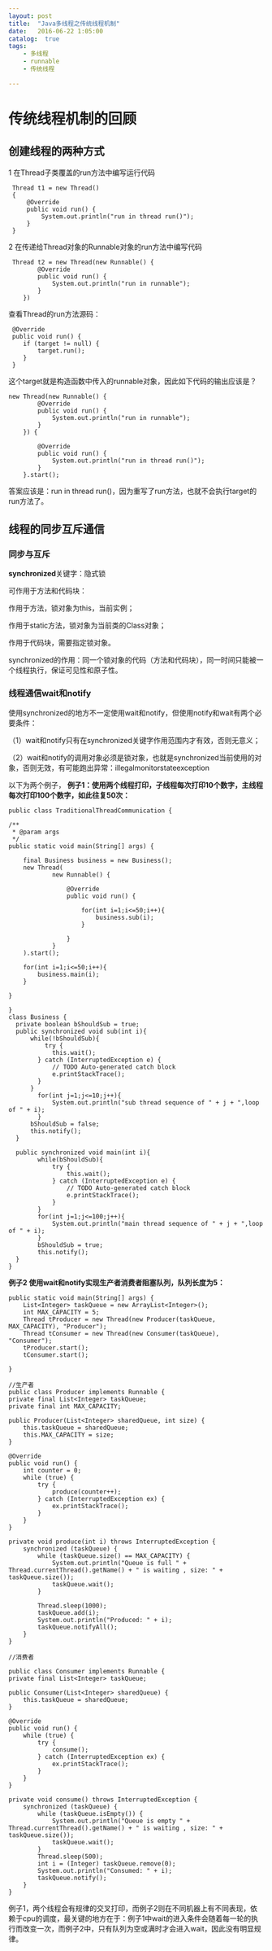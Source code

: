 ```yaml
---
layout: post
title:  "Java多线程之传统线程机制"
date:   2016-06-22 1:05:00
catalog:  true
tags:
    - 多线程
    - runnable
    - 传统线程

---
```


# 传统线程机制的回顾

## 创建线程的两种方式

1  在Thread子类覆盖的run方法中编写运行代码

    
     Thread t1 = new Thread()
     {
         @Override
         public void run() {
             System.out.println("run in thread run()");
         }
     }
    

2  在传递给Thread对象的Runnable对象的run方法中编写代码
    
    
     Thread t2 = new Thread(new Runnable() {
            @Override
            public void run() {
                System.out.println("run in runnable");
            }
        })
    
    
 查看Thread的run方法源码：
 
     
     @Override
     public void run() {
        if (target != null) {
            target.run();
        }
     }
     
     
 这个target就是构造函数中传入的runnable对象，因此如下代码的输出应该是？
 
    
    new Thread(new Runnable() {
            @Override
            public void run() {
                System.out.println("run in runnable");
            }
        }) {

            @Override
            public void run() {
                System.out.println("run in thread run()");
            }
        }.start();
    
    
    
  答案应该是：run in thread run()，因为重写了run方法，也就不会执行target的run方法了。
  
## 线程的同步互斥通信
### 同步与互斥

**synchronized**关键字：隐式锁

可作用于方法和代码块：

作用于方法，锁对象为this，当前实例；

作用于static方法，锁对象为当前类的Class对象；

作用于代码块，需要指定锁对象。

synchronized的作用：同一个锁对象的代码（方法和代码块），同一时间只能被一个线程执行，保证可见性和原子性。

### 线程通信wait和notify

使用synchronized的地方不一定使用wait和notify，但使用notify和wait有两个必要条件：

（1）wait和notify只有在synchronized关键字作用范围内才有效，否则无意义；

（2）wait和notify的调用对象必须是锁对象，也就是synchronized当前使用的对象，否则无效，有可能跑出异常：illegalmonitorstateexception

以下为两个例子，
**例子1：使用两个线程打印，子线程每次打印10个数字，主线程每次打印100个数字，如此往复50次：**

    public class TraditionalThreadCommunication {

	/**
	 * @param args
	 */
	public static void main(String[] args) {
		
		final Business business = new Business();
		new Thread(
				new Runnable() {
					
					@Override
					public void run() {
					
						for(int i=1;i<=50;i++){
							business.sub(i);
						}
						
					}
				}
		).start();
		
		for(int i=1;i<=50;i++){
			business.main(i);
		}
		
	}

    }
    class Business {
	  private boolean bShouldSub = true;
	  public synchronized void sub(int i){
		  while(!bShouldSub){
			  try {
				this.wait();
			} catch (InterruptedException e) {
				// TODO Auto-generated catch block
				e.printStackTrace();
			}
		  }
			for(int j=1;j<=10;j++){
				System.out.println("sub thread sequence of " + j + ",loop of " + i);
			}
		  bShouldSub = false;
		  this.notify();
	  }
	  
	  public synchronized void main(int i){
		  	while(bShouldSub){
		  		try {
					this.wait();
				} catch (InterruptedException e) {
					// TODO Auto-generated catch block
					e.printStackTrace();
				}
		  	}
			for(int j=1;j<=100;j++){
				System.out.println("main thread sequence of " + j + ",loop of " + i);
			}
			bShouldSub = true;
			this.notify();
	  }
    }
    
**例子2 使用wait和notify实现生产者消费者阻塞队列，队列长度为5：**

    public static void main(String[] args) {
        List<Integer> taskQueue = new ArrayList<Integer>();
        int MAX_CAPACITY = 5;
        Thread tProducer = new Thread(new Producer(taskQueue, MAX_CAPACITY), "Producer");
        Thread tConsumer = new Thread(new Consumer(taskQueue), "Consumer");
        tProducer.start();
        tConsumer.start();

    }
    
    //生产者
    public class Producer implements Runnable {
    private final List<Integer> taskQueue;
    private final int MAX_CAPACITY;

    public Producer(List<Integer> sharedQueue, int size) {
        this.taskQueue = sharedQueue;
        this.MAX_CAPACITY = size;
    }

    @Override
    public void run() {
        int counter = 0;
        while (true) {
            try {
                produce(counter++);
            } catch (InterruptedException ex) {
                ex.printStackTrace();
            }
        }
    }

    private void produce(int i) throws InterruptedException {
        synchronized (taskQueue) {
            while (taskQueue.size() == MAX_CAPACITY) {
                System.out.println("Queue is full " + Thread.currentThread().getName() + " is waiting , size: " + taskQueue.size());
                taskQueue.wait();
            }

            Thread.sleep(1000);
            taskQueue.add(i);
            System.out.println("Produced: " + i);
            taskQueue.notifyAll();
        }
    }
    
    //消费者
    
    public class Consumer implements Runnable {
    private final List<Integer> taskQueue;

    public Consumer(List<Integer> sharedQueue) {
        this.taskQueue = sharedQueue;
    }

    @Override
    public void run() {
        while (true) {
            try {
                consume();
            } catch (InterruptedException ex) {
                ex.printStackTrace();
            }
        }
    }

    private void consume() throws InterruptedException {
        synchronized (taskQueue) {
            while (taskQueue.isEmpty()) {
                System.out.println("Queue is empty " + Thread.currentThread().getName() + " is waiting , size: " + taskQueue.size());
                taskQueue.wait();
            }
            Thread.sleep(500);
            int i = (Integer) taskQueue.remove(0);
            System.out.println("Consumed: " + i);
            taskQueue.notify();
        }
    }
    
例子1，两个线程会有规律的交叉打印，而例子2则在不同机器上有不同表现，依赖于cpu的调度，最关键的地方在于：例子1中wait的进入条件会随着每一轮的执行而改变一次，而例子2中，只有队列为空或满时才会进入wait，因此没有明显规律。